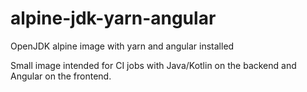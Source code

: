 # alpine-jdk-yarn-angular
OpenJDK alpine image with yarn and angular installed

Small image intended for CI jobs with Java/Kotlin on the backend and Angular on the frontend.
